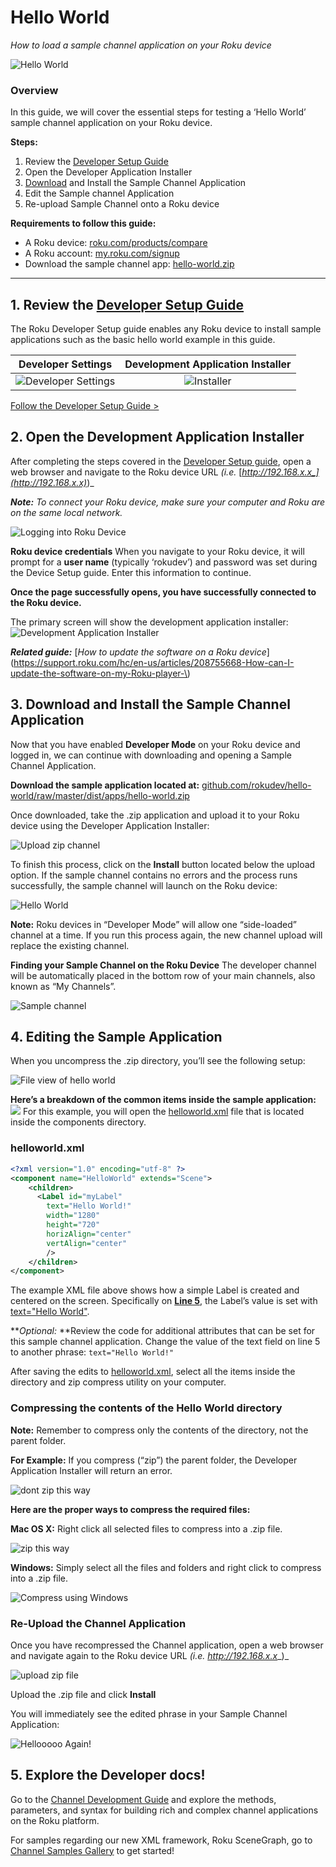 # Hello World

_How to load a sample channel application on your Roku device_

![Hello World](/images/hello-world.png)

### Overview

In this guide, we will cover the essential steps for testing a ‘Hello World’ sample channel application on your Roku device.

**Steps:**

1. Review the [Developer Setup Guide](/develop/getting-started/setup-guide.md)
2. Open the Developer Application Installer
3. [Download](https://github.com/rokudev/hello-world/raw/master/dist/apps/hello-world.zip) and Install the Sample Channel Application
4. Edit the Sample channel Application
5. Re-upload Sample Channel onto a Roku device

**Requirements to follow this guide:**

* A Roku device: [roku.com/products/compare](https://www.roku.com/products/compare)
* A Roku account: [my.roku.com/signup](https://my.roku.com/signup)
* Download the sample channel app: [hello-world.zip](https://github.com/rokudev/hello-world/raw/master/dist/apps/hello-world.zip)

- - -


## 1\. Review the [Developer Setup Guide](/develop/getting-started/setup-guide.md)

The Roku Developer Setup guide enables any Roku device to install sample applications such as the basic hello world example in this guide.

**Developer Settings**         |  **Development Application Installer**
:-------------------------:|:-------------------------:
![Developer Settings](/images/save-roku-device-url.png) |  ![Installer](/images/developer-application-installer.png)


[Follow the Developer Setup Guide >](/develop/getting-started/setup-guide.md)

## 2\. Open the Development Application Installer

After completing the steps covered in the [Developer Setup guide](/develop/getting-started/setup-guide.md), open a web browser and navigate to the Roku device URL _(i.e._ [_http://192.168.x.x_](http://192.168.x.x)_)_

**_Note:_** _To connect your Roku device, make sure your computer and Roku are on the same local network._

![Logging into Roku Device](/images/installer-device-password.png)

**Roku device credentials**
When you navigate to your Roku device, it will prompt for a **user name** (typically ‘rokudev’) and password was set during the Device Setup guide. Enter this information to continue.

**Once the page successfully opens, you have successfully connected to the Roku device.**

The primary screen will show the development application installer:
![Development Application Installer](/images/developer-application-installer.png)

**_Related guide:_**
[_How to update the software on a Roku device_](https://support.roku.com/hc/en-us/articles/208755668-How-can-I-update-the-software-on-my-Roku-player-\)

## 3\. Download and Install the Sample Channel Application

Now that you have enabled **Developer Mode** on your Roku device and logged in, we can continue with downloading and opening a Sample Channel Application.

**Download the sample application located at:** [github.com/rokudev/hello-world/raw/master/dist/apps/hello-world.zip ](https://github.com/rokudev/hello-world/raw/master/dist/apps/hello-world.zip)

Once downloaded, take the .zip application and upload it to your Roku device using the Developer Application Installer:

![Upload zip channel](/images/upload-zip-channel.png)

To finish this process, click on the **Install** button located below the upload option. If the sample channel contains no errors and the process runs successfully, the sample channel will launch on the Roku device:

![Hello World](../../images/hello-world.png)

**Note:** Roku devices in “Developer Mode” will allow one “side-loaded” channel at a time. If you run this process again, the new channel upload will replace the existing channel.

**Finding your Sample Channel on the Roku Device**
The developer channel will be automatically placed in the bottom row of your main channels, also known as “My Channels”.

![Sample channel](../../images/sample-channel-app.png)

## 4\. Editing the Sample Application

When you uncompress the .zip directory, you’ll see the following setup:

![File view of hello world](/images/uncompressed-zip.png)

**Here’s a breakdown of the common items inside the sample application:** ![](/images/hello-world-directory-structure.png)
For this example, you will open the [helloworld.xml](https://github.com/rokudev/hello-world/blob/master/source/components/helloworld.xml#L5) file that is located inside the components directory.

### **helloworld.xml**

``` xml
<?xml version="1.0" encoding="utf-8" ?>
<component name="HelloWorld" extends="Scene">
	<children>
      <Label id="myLabel"
      	text="Hello World!"
      	width="1280"
      	height="720"
      	horizAlign="center"
      	vertAlign="center"
      	/>
    </children>
</component>
```

The example XML file above shows how a simple Label is created and centered on the screen. Specifically on [**Line 5**](https://github.com/rokudev/hello-world/blob/master/source/components/helloworld.xml#L5), the Label’s value is set with [text="Hello World"](https://github.com/rokudev/hello-world/blob/master/source/components/helloworld.xml#L5).

**_Optional:_ **Review the code for additional attributes that can be set for this sample channel application. Change the value of the text field on line 5 to another phrase: `text="Hello World!"
`

After saving the edits to [helloworld.xml](https://github.com/rokudev/hello-world/blob/master/source/components/helloworld.xml), select all the items inside the directory and zip compress utility on your computer.

### Compressing the contents of the Hello World directory

**Note:** Remember to compress only the contents of the directory, not the parent folder.

**For Example:** If you compress (“zip”) the parent folder, the Developer Application Installer will return an error.

![dont zip this way](../../images/hello-world-dont-compress-directory.png)



**Here are the proper ways to compress the required files:**

**Mac OS X:** Right click all selected files to compress into a .zip file.

![zip this way](../../images/hello-world-do-compress.png)

**Windows:** Simply select all the files and folders and right click to compress into a .zip file.

![Compress using Windows](../../images/hello-world-windows-compressed.png)

### Re-Upload the Channel Application

Once you have recompressed the Channel application, open a web browser and navigate again to the Roku device URL _(i.e._ _http://192.168.x.x__)_

![upload zip file](../../images/upload-zip-channel.png)

Upload the .zip file and click **Install**

You will immediately see the edited phrase in your Sample Channel Application:

![Hellooooo Again!](../../images/helloooooo-again.png)

## 5\. Explore the Developer docs!

Go to the [Channel Development Guide](/develop/channel-development) and explore the methods, parameters, and syntax for building rich and complex channel applications on the Roku platform.

For samples regarding our new XML framework, Roku SceneGraph, go to [Channel Samples Gallery](/develop/guides/examples.md) to get started!

